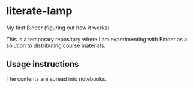 # literate-lamp
My first Binder (figuring out how it works).

This is a temporary repository where I am experimenting with Binder as a solution to distributing course materials.

## Usage instructions

The contents are spread into notebooks.